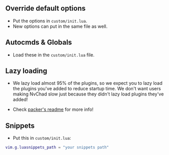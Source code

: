 ## Override default options

- Put the options in `custom/init.lua`.
- New options can put in the same file as well. 

## Autocmds & Globals

- Load these in the `custom/init.lua` file.

## Lazy loading

- We lazy load almost 95% of the plugins, so we expect you to lazy load the plugins you've added to reduce startup time. We don't want users making NvChad slow just because they didn't lazy load plugins they've added!

- Check [packer's readme](https://github.com/wbthomason/packer.nvim#specifying-plugins) for more info!

## Snippets 

- Put this in `custom/init.lua`:

```lua
vim.g.luasnippets_path = "your snippets path"
```
